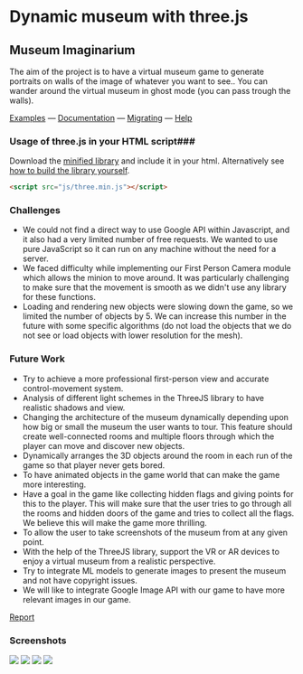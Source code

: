 Dynamic museum with three.js
========

## Museum Imaginarium ##

The aim of the project is to have a virtual museum game to generate portraits on walls of the image of whatever you want to see.. You can wander around the virtual museum in ghost mode (you can pass trough the walls).

[Examples](http://threejs.org/) — [Documentation](http://threejs.org/docs/) — [Migrating](https://github.com/mrdoob/three.js/wiki/Migration) — [Help](http://stackoverflow.com/questions/tagged/three.js)

### Usage of three.js in your HTML script###

Download the [minified library](http://threejs.org/build/three.min.js) and include it in your html.
Alternatively see [how to build the library yourself](https://github.com/mrdoob/three.js/wiki/build.py,-or-how-to-generate-a-compressed-Three.js-file).

```html
<script src="js/three.min.js"></script>
```

### Challenges ###
- We could not find a direct way to use Google API within Javascript, and it also had a very limited number of free requests. We wanted to use pure JavaScript so it can run on any machine without the need for a server.
- We faced difficulty while implementing our First Person Camera module which allows the minion to move around. It was particularly challenging to make sure that the movement is smooth as we didn't use any library for these functions.
- Loading and rendering new objects were slowing down the game, so we limited the number of objects by 5. We can increase this number in the future with some specific algorithms (do not load the objects that we do not see or load objects with lower resolution for the mesh).

### Future Work ###
- Try to achieve a more professional first-person view and accurate control-movement system.
- Analysis of different light schemes in the ThreeJS library to have realistic shadows and view.
- Changing the architecture of the museum dynamically depending upon how big or small the museum the user wants to tour. This feature should create well-connected rooms and multiple floors through which the player can move and discover new objects. 
- Dynamically arranges the 3D objects around the room in each run of the game so that player never gets bored.
- To have animated objects in the game world that can make the game more interesting. 
- Have a goal in the game like collecting hidden flags and giving points for this to the player. This will make sure that the user tries to go through all the rooms and hidden doors of the game and tries to collect all the flags. We believe this will make the game more thrilling. 
- To allow the user to take screenshots of the museum from at any given point. 
- With the help of the ThreeJS library, support the VR or AR devices to enjoy a virtual museum from a realistic perspective.
- Try to integrate ML models to generate images to present the museum and not have copyright issues.
- We will like to integrate Google Image API with our game to have more relevant images in our game.

[Report](https://github.com/KerimKochekov/threejs-museum/blob/main/Museum_Imaginarium_Report.pdf)

### Screenshots ###
![](https://github.com/KerimKochekov/WebGL-Project/blob/main/assets/screenshots/0.PNG)
![](https://github.com/KerimKochekov/WebGL-Project/blob/main/assets/screenshots/1.PNG)
![](https://github.com/KerimKochekov/WebGL-Project/blob/main/assets/screenshots/2.PNG)
![](https://github.com/KerimKochekov/WebGL-Project/blob/main/assets/screenshots/3.PNG)
